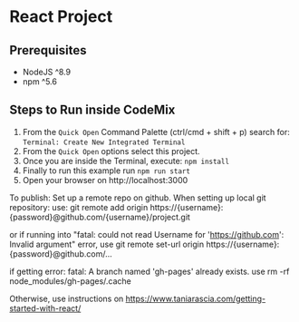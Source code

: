 # React Project

## Prerequisites

- NodeJS ^8.9
- npm ^5.6

## Steps to Run inside CodeMix


1. From the `Quick Open`  Command Palette (ctrl/cmd + shift + p) search for:
     `Terminal: Create New Integrated Terminal`
2. From the `Quick Open` options select this project.
3. Once you are inside the Terminal, execute: `npm install`
4. Finally to run this example run `npm run start`
5. Open your browser on http://localhost:3000

To publish:
Set up a remote repo on github.
When setting up local git repository:
use:
git remote add origin https://{username}:{password}@github.com/{username}/project.git

or if running into "fatal: could not read Username for 'https://github.com': Invalid argument" error, use
git remote set-url origin https://{username}:{password}@github.com/...

if getting error:
fatal: A branch named 'gh-pages' already exists.
use 
 rm -rf node_modules/gh-pages/.cache

 Otherwise, use instructions on https://www.taniarascia.com/getting-started-with-react/
